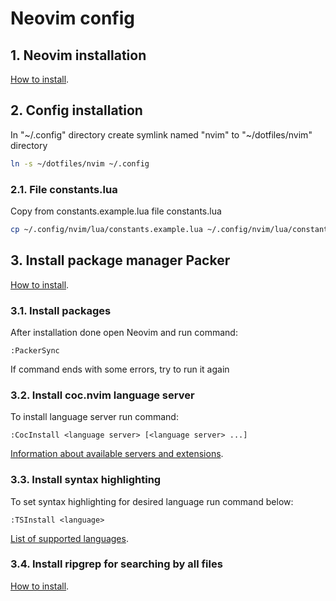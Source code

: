 # Neovim config

## 1. Neovim installation

[How to install](https://github.com/neovim/neovim/wiki/Installing-Neovim).

## 2. Config installation

In "~/.config" directory create symlink named "nvim" to "~/dotfiles/nvim" directory

```sh
ln -s ~/dotfiles/nvim ~/.config
```

### 2.1. File constants.lua

Copy from constants.example.lua file constants.lua

```sh
cp ~/.config/nvim/lua/constants.example.lua ~/.config/nvim/lua/constants.lua
```

## 3. Install package manager Packer

[How to install](https://github.com/wbthomason/packer.nvim#quickstart).

### 3.1. Install packages

After installation done open Neovim and run command:

```
:PackerSync
```

If command ends with some errors, try to run it again

### 3.2. Install coc.nvim language server

To install language server run command:

```
:CocInstall <language server> [<language server> ...]
```

[Information about available servers and extensions](https://github.com/neoclide/coc.nvim/wiki/Insntall-coc.nvim#install-extensions-for-programming-languages-you-use-daily).

### 3.3. Install syntax highlighting

To set syntax highlighting for desired language run command below:

```
:TSInstall <language>
```

[List of supported languages](https://github.com/nvim-treesitter/nvim-treesitter#supported-languages).

### 3.4. Install ripgrep for searching by all files

[How to install](https://github.com/BurntSushi/ripgrep#installation).
